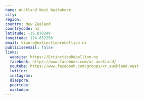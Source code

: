 ```yaml
---
name: Auckland West Waitakere
city:
region:
country: New Zealand
countrycode: nz
latitude: -36.878249
longitude: 174.632256
email: kiaora@extinctionrebellion.nz
publiciseemail: false
links:
  website: https://ExtinctionRebellion.nz
  facebook: https://www.facebook.com/xr.auckland/
  youtube: https://www.facebook.com/groups/xr.auckland.west
  twitter:
  instagram:
  diaspora:
  peertube:
  mastodon:
---
```

